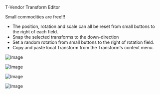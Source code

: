 T-Vendor Transform Editor

Small commodities are free!!!

- The position, rotation and scale can all be reset from small buttons to the right of each field.
- Snap the selected transforms to the down-direction 
- Set a random rotation from small buttons to the right of rotation field.
- Copy and paste local Transform from the Transform's context menu.

![Image](https://raw.githubusercontent.com/zhupingqi/TVendor/main/Transform/1.jpg)

![Image](https://raw.githubusercontent.com/zhupingqi/TVendor/main/Transform/2.jpg)

![Image](https://raw.githubusercontent.com/zhupingqi/TVendor/main/Transform/3.jpg)

![Image](https://raw.githubusercontent.com/zhupingqi/TVendor/main/Transform/4.jpg)